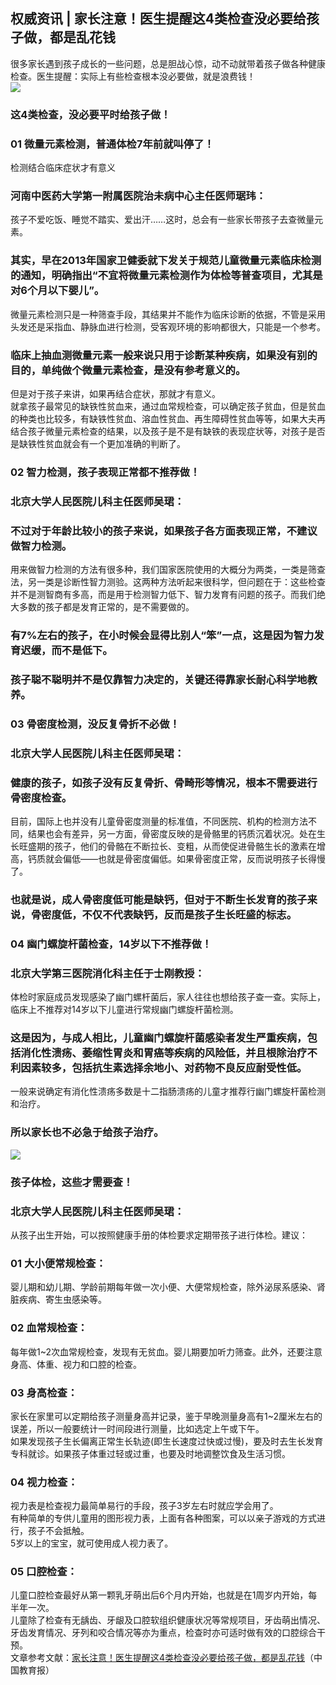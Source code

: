 ## 权威资讯 | 家长注意！医生提醒这4类检查没必要给孩子做，都是乱花钱  
很多家长遇到孩子成长的一些问题，总是胆战心惊，动不动就带着孩子做各种健康检查。医生提醒：实际上有些检查根本没必要做，就是浪费钱！  
![](http://cdncms.v-keep.cn/wp-content/uploads/2020/06/u18598502052203263903fm11gp0.jpg)  
### 这4类检查，没必要平时给孩子做！  
### 01 微量元素检测，普通体检7年前就叫停了！  
检测结合临床症状才有意义  
### 河南中医药大学第一附属医院治未病中心主任医师琚玮：  
孩子不爱吃饭、睡觉不踏实、爱出汗……这时，总会有一些家长带孩子去查微量元素。  
### 其实，早在2013年国家卫健委就下发关于规范儿童微量元素临床检测的通知，明确指出“不宜将微量元素检测作为体检等普查项目，尤其是对6个月以下婴儿”。  
微量元素检测只是一种筛查手段，其结果并不能作为临床诊断的依据，不管是采用头发还是采指血、静脉血进行检测，受客观环境的影响都很大，只能是一个参考。  
### 临床上抽血测微量元素一般来说只用于诊断某种疾病，如果没有别的目的，单纯做个微量元素检查，是没有参考意义的。  
但是对于孩子来讲，如果再结合症状，那就才有意义。  
就拿孩子最常见的缺铁性贫血来，通过血常规检查，可以确定孩子贫血，但是贫血的种类也比较多，有缺铁性贫血、溶血性贫血、再生障碍性贫血等等，如果大夫再结合孩子微量元素检查的结果，以及孩子是不是有缺铁的表现症状等，对孩子是否是缺铁性贫血就会有一个更加准确的判断了。  
### 02 智力检测，孩子表现正常都不推荐做！  
### 北京大学人民医院儿科主任医师吴珺：  
### 不过对于年龄比较小的孩子来说，如果孩子各方面表现正常，不建议做智力检测。  
用来做智力检测的方法有很多种，我们国家医院使用的大概分为两类，一类是筛查法，另一类是诊断性智力测验。这两种方法听起来很科学，但问题在于：这些检查并不是测智商有多高，而是用于检测智力低下、智力发育有问题的孩子。而我们绝大多数的孩子都是发育正常的，是不需要做的。  
### 有7%左右的孩子，在小时候会显得比别人“笨”一点，这是因为智力发育迟缓，而不是低下。  
### 孩子聪不聪明并不是仅靠智力决定的，关键还得靠家长耐心科学地教养。  
### 03 骨密度检测，没反复骨折不必做！  
### 北京大学人民医院儿科主任医师吴珺：  
### 健康的孩子，如孩子没有反复骨折、骨畸形等情况，根本不需要进行骨密度检查。  
目前，国际上也并没有儿童骨密度测量的标准值，不同医院、机构的检测方法不同，结果也会有差异，另一方面，骨密度反映的是骨骼里的钙质沉着状况。处在生长旺盛期的孩子，他们的骨骼在不断拉长、变粗，从而使促进骨骼生长的激素在增高，钙质就会偏低——也就是骨密度偏低。如果骨密度正常，反而说明孩子长得慢了。  
### 也就是说，成人骨密度低可能是缺钙，但对于不断生长发育的孩子来说，骨密度低，不仅不代表缺钙，反而是孩子生长旺盛的标志。  
### 04 幽门螺旋杆菌检查，14岁以下不推荐做！  
### 北京大学第三医院消化科主任于士刚教授：  
体检时家庭成员发现感染了幽门螺杆菌后，家人往往也想给孩子查一查。实际上，临床上不推荐对14岁以下儿童进行常规幽门螺旋杆菌检测。  
### 这是因为，与成人相比，儿童幽门螺旋杆菌感染者发生严重疾病，包括消化性溃疡、萎缩性胃炎和胃癌等疾病的风险低，并且根除治疗不利因素较多，包括抗生素选择余地小、对药物不良反应耐受性低。  
一般来说确定有消化性溃疡多数是十二指肠溃疡的儿童才推荐行幽门螺旋杆菌检测和治疗。  
### 所以家长也不必急于给孩子治疗。  
![](http://cdncms.v-keep.cn/wp-content/uploads/2020/06/u1787499198910293263fm11gp0.jpg)  
### 孩子体检，这些才需要查！  
### 北京大学人民医院儿科主任医师吴珺：  
从孩子出生开始，可以按照健康手册的体检要求定期带孩子进行体检。建议：  
### 01 大小便常规检查：  
婴儿期和幼儿期、学龄前期每年做一次小便、大便常规检查，除外泌尿系感染、肾脏疾病、寄生虫感染等。  
### 02 血常规检查：  
每年做1~2次血常规检查，发现有无贫血。婴儿期要加听力筛查。此外，还要注意身高、体重、视力和口腔的检查。  
### 03 身高检查：  
家长在家里可以定期给孩子测量身高并记录，鉴于早晚测量身高有1~2厘米左右的误差，所以一般要统计一时间段进行测量，比如选定上午或下午。  
如果发现孩子生长偏离正常生长轨迹(即生长速度过快或过慢)，要及时去生长发育专科就诊。如果孩子体重过轻或过重，也要及时地调整饮食及生活习惯。  
### 04 视力检查：  
视力表是检查视力最简单易行的手段，孩子3岁左右时就应学会用了。  
有种简单的专供儿童用的图形视力表，上面有各种图案，可以以亲子游戏的方式进行，孩子不会抵触。  
5岁以上的宝宝，就可使用成人视力表了。  
### 05 口腔检查：  
儿童口腔检查最好从第一颗乳牙萌出后6个月内开始，也就是在1周岁内开始，每半年一次。  
儿童除了检查有无龋齿、牙龈及口腔软组织健康状况等常规项目，牙齿萌出情况、牙齿发育情况、牙列和咬合情况等亦为重点，检查时亦可适时做有效的口腔综合干预。  
文章参考文献：<a href="https://www.toutiao.com/a6834074251658527240/">家长注意！医生提醒这4类检查没必要给孩子做，都是乱花钱</a>（中国教育报）  
<!--EndFragment-->  
